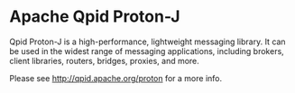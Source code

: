 Apache Qpid Proton-J
====================

Qpid Proton-J is a high-performance, lightweight messaging library. It can be
used in the widest range of messaging applications, including brokers, client
libraries, routers, bridges, proxies, and more.

Please see http://qpid.apache.org/proton for a more info.

